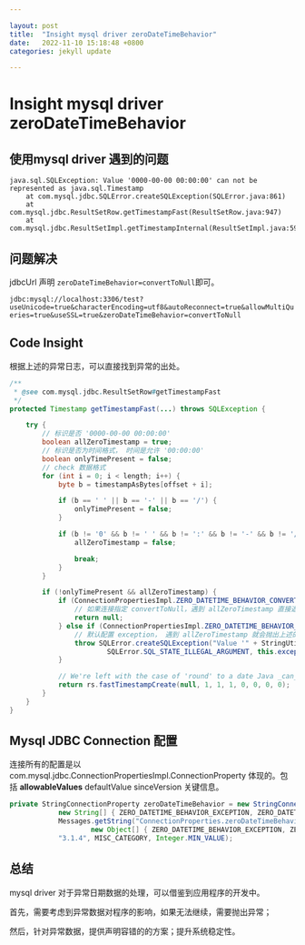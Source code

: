 ```yaml
---

layout: post
title:  "Insight mysql driver zeroDateTimeBehavior"
date:   2022-11-10 15:18:48 +0800
categories: jekyll update

---
```


# Insight mysql driver zeroDateTimeBehavior

## 使用mysql driver 遇到的问题

```log
java.sql.SQLException: Value '0000-00-00 00:00:00' can not be represented as java.sql.Timestamp
    at com.mysql.jdbc.SQLError.createSQLException(SQLError.java:861)
    at com.mysql.jdbc.ResultSetRow.getTimestampFast(ResultSetRow.java:947)
    at com.mysql.jdbc.ResultSetImpl.getTimestampInternal(ResultSetImpl.java:5921)
```

## 问题解决

jdbcUrl 声明 `zeroDateTimeBehavior=convertToNull`即可。

`jdbc:mysql://localhost:3306/test?useUnicode=true&characterEncoding=utf8&autoReconnect=true&allowMultiQueries=true&useSSL=true&zeroDateTimeBehavior=convertToNull`

## Code Insight

根据上述的异常日志，可以直接找到异常的出处。

```java
/**
 * @see com.mysql.jdbc.ResultSetRow#getTimestampFast
 */
protected Timestamp getTimestampFast(...) throws SQLException {

    try {
        // 标识是否 '0000-00-00 00:00:00'
        boolean allZeroTimestamp = true;
        // 标识是否为时间格式， 时间是允许 '00:00:00'
        boolean onlyTimePresent = false;
        // check 数据格式
        for (int i = 0; i < length; i++) {
            byte b = timestampAsBytes[offset + i];

            if (b == ' ' || b == '-' || b == '/') {
                onlyTimePresent = false;
            }

            if (b != '0' && b != ' ' && b != ':' && b != '-' && b != '/' && b != '.') {
                allZeroTimestamp = false;

                break;
            }
        }

        if (!onlyTimePresent && allZeroTimestamp) {
            if (ConnectionPropertiesImpl.ZERO_DATETIME_BEHAVIOR_CONVERT_TO_NULL.equals(conn.getZeroDateTimeBehavior())) {
                // 如果连接指定 convertToNull，遇到 allZeroTimestamp 直接返回 null
                return null;
            } else if (ConnectionPropertiesImpl.ZERO_DATETIME_BEHAVIOR_EXCEPTION.equals(conn.getZeroDateTimeBehavior())) {
                // 默认配置 exception， 遇到 allZeroTimestamp 就会抛出上述的异常
                throw SQLError.createSQLException("Value '" + StringUtils.toString(timestampAsBytes) + "' can not be represented as java.sql.Timestamp",
                        SQLError.SQL_STATE_ILLEGAL_ARGUMENT, this.exceptionInterceptor);
            }

            // We're left with the case of 'round' to a date Java _can_ represent, which is '0001-01-01'.
            return rs.fastTimestampCreate(null, 1, 1, 1, 0, 0, 0, 0);
        }
    }
}
```

## Mysql JDBC Connection 配置

连接所有的配置是以 com.mysql.jdbc.ConnectionPropertiesImpl.ConnectionProperty 体现的。包括  **allowableValues** defaultValue sinceVersion 关键信息。

```java
private StringConnectionProperty zeroDateTimeBehavior = new StringConnectionProperty("zeroDateTimeBehavior", ZERO_DATETIME_BEHAVIOR_EXCEPTION,
            new String[] { ZERO_DATETIME_BEHAVIOR_EXCEPTION, ZERO_DATETIME_BEHAVIOR_ROUND, ZERO_DATETIME_BEHAVIOR_CONVERT_TO_NULL },
            Messages.getString("ConnectionProperties.zeroDateTimeBehavior",
                    new Object[] { ZERO_DATETIME_BEHAVIOR_EXCEPTION, ZERO_DATETIME_BEHAVIOR_ROUND, ZERO_DATETIME_BEHAVIOR_CONVERT_TO_NULL }),
            "3.1.4", MISC_CATEGORY, Integer.MIN_VALUE);
```

## 总结

mysql driver 对于异常日期数据的处理，可以借鉴到应用程序的开发中。

首先，需要考虑到异常数据对程序的影响，如果无法继续，需要抛出异常；

然后，针对异常数据，提供声明容错的的方案；提升系统稳定性。
